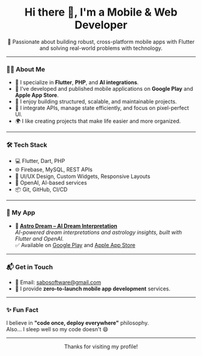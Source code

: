 <h1 align="center">Hi there 👋, I'm a Mobile & Web Developer</h1>

<p align="center">
  🚀 Passionate about building robust, cross-platform mobile apps with Flutter and solving real-world problems with technology.
</p>

---

### 👨‍💻 About Me

- 🧠 I specialize in **Flutter**, **PHP**, and **AI integrations**.
- 📱 I’ve developed and published mobile applications on **Google Play** and **Apple App Store**.
- 🧩 I enjoy building structured, scalable, and maintainable projects.
- 🧪 I integrate APIs, manage state efficiently, and focus on pixel-perfect UI.
- 🌍 I like creating projects that make life easier and more organized.

---

### 🛠️ Tech Stack

- 💻 Flutter, Dart, PHP  
- 🌐 Firebase, MySQL, REST APIs  
- 🎨 UI/UX Design, Custom Widgets, Responsive Layouts  
- 🧠 OpenAI, AI-based services  
- 📦 Git, GitHub, CI/CD  

---

### 📲 My App

- **🔹 [Astro Dream – AI Dream Interpretation](https://play.google.com/store/apps/details?id=com.sabosoftware.astrodream)**  
  _AI-powered dream interpretations and astrology insights, built with Flutter and OpenAI._  
  ✅ Available on [Google Play](https://play.google.com/store/apps/details?id=com.sabosoftware.astrodream) and [Apple App Store](https://apps.apple.com/tr/app/astro-dream-dream-analysis/id6740456050)

---

### 📬 Get in Touch

- 📩 Email: [sabosoftware@gmail.com](mailto:sabosoftware@gmail.com)  
- 💼 I provide **zero-to-launch mobile app development** services.

---

### ✨ Fun Fact

I believe in **"code once, deploy everywhere"** philosophy.  
Also... I sleep well so my code doesn't 😄

---

<p align="center">Thanks for visiting my profile!</p>
